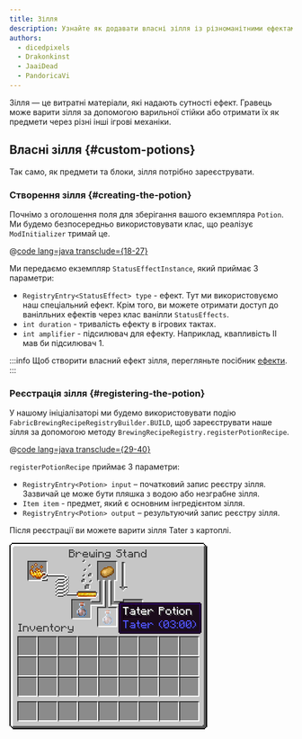```yaml
---
title: Зілля
description: Узнайте як додавати власні зілля із різноманітними ефектами.
authors:
  - dicedpixels
  - Drakonkinst
  - JaaiDead
  - PandoricaVi
---
```


Зілля — це витратні матеріали, які надають сутності ефект. Гравець може варити зілля за допомогою варильної стійки або отримати їх як предмети через різні інші ігрові механіки.

## Власні зілля {#custom-potions}

Так само, як предмети та блоки, зілля потрібно зареєструвати.

### Створення зілля {#creating-the-potion}

Почнімо з оголошення поля для зберігання вашого екземпляра `Potion`. Ми будемо безпосередньо використовувати клас, що реалізує `ModInitializer` тримай це.

@[code lang=java transclude={18-27}](@/reference/latest/src/main/java/com/example/docs/potion/ExampleModPotions.java)

Ми передаємо екземпляр `StatusEffectInstance`, який приймає 3 параметри:

- `RegistryEntry<StatusEffect> type` - ефект. Тут ми використовуємо наш спеціальний ефект. Крім того, ви можете отримати доступ до ванілльних ефектів
  через клас ванілли `StatusEffects`.
- `int duration` - тривалість ефекту в ігрових тактах.
- `int amplifier` - підсилювач для ефекту. Наприклад, квапливість II мав би підсилювач 1.

:::info
Щоб створити власний ефект зілля, перегляньте посібник [ефекти](../entities/effects).
:::

### Реєстрація зілля {#registering-the-potion}

У нашому ініціалізаторі ми будемо використовувати подію `FabricBrewingRecipeRegistryBuilder.BUILD`, щоб зареєструвати наше зілля за допомогою методу `BrewingRecipeRegistry.registerPotionRecipe`.

@[code lang=java transclude={29-40}](@/reference/latest/src/main/java/com/example/docs/potion/ExampleModPotions.java)

`registerPotionRecipe` приймає 3 параметри:

- `RegistryEntry<Potion> input` – початковий запис реєстру зілля. Зазвичай це може бути пляшка з водою або незграбне зілля.
- `Item item` - предмет, який є основним інгредієнтом зілля.
- `RegistryEntry<Potion> output` – результуючий запис реєстру зілля.

Після реєстрації ви можете варити зілля Tater з картоплі.

![Ефект в інвентарі гравця](/assets/develop/tater-potion.png)
